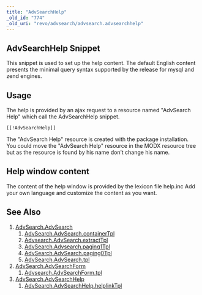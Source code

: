 ```yaml
---
title: "AdvSearchHelp"
_old_id: "774"
_old_uri: "revo/advsearch/advsearch.advsearchhelp"
---
```


## AdvSearchHelp Snippet

This snippet is used to set up the help content.
The default English content presents the minimal query syntax supported by the release for mysql and zend engines.

## Usage

The help is provided by an ajax request to a resource named "AdvSearch Help" which call the AdvSearchHelp snippet.

``` plain
[[!AdvSearchHelp]]
```

The "AdvSearch Help" resource is created with the package installation.
You could move the "AdvSearch Help" resource in the MODX resource tree but as the resource is found by his name don’t change his name.

## Help window content

The content of the help window is provided by the lexicon file help.inc Add your own language and customize the content as you want.

## See Also

1. [AdvSearch.AdvSearch](extras/advsearch/advsearch)
    1. [AdvSearch.AdvSearch.containerTpl](extras/advsearch/advsearch/containertpl)
    2. [Advsearch.AdvSearch.extractTpl](extras/advsearch/advsearch/extracttpl)
    3. [AdvSearch.Advsearch.paging1Tpl](extras/advsearch/advsearch/paging1tpl)
    4. [AdvSearch.AdvSearch.paging0Tpl](extras/advsearch/advsearch/paging0tpl)
    5. [AdvSearch.AdvSearch.tpl](extras/advsearch/advsearch/tpl)
2. [AdvSearch.AdvSearchForm](extras/advsearch/advsearch.advsearchform)
    1. [Advsearch.AdvSearchForm.tpl](extras/advsearch/advsearch.advsearchform/tpl)
3. [AdvSearch.AdvSearchHelp](extras/advsearch/advsearch.advsearchhelp)
    1. [AdvSearch.AdvSearchHelp.helplinkTpl](extras/advsearch/advsearch.advsearchhelp/helplinktpl)
